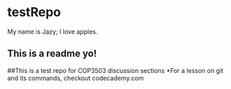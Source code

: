 # testRepo

My name is Jazy; I love apples.

## This is a readme yo!
##This is a test repo for COP3503 discussion sections
*For a lesson on git and its commands, checkout codecademy.com
